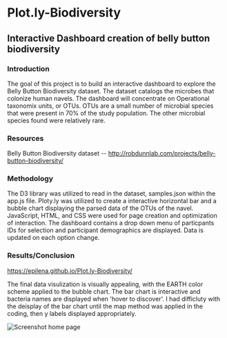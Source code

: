 # Plot.ly-Biodiversity
## Interactive Dashboard creation of belly button biodiversity

### Introduction

The goal of this project is to build an interactive dashboard to explore the Belly Button Biodiversity dataset.  The dataset catalogs the microbes that colonize human navels.  The dashboard will concentrate on Operational taxonomix units, or OTUs.  OTUs are a small number of microbial species that were present in 70% of the study population.  The other microbial species found were relatively rare.  

### Resources

Belly Button Biodiversity dataset -- http://robdunnlab.com/projects/belly-button-biodiversity/

### Methodology

The D3 library was utilized to read in the dataset, samples.json within the app.js file.  Ploty.ly was utilized to create a interactive horizontal bar and a bubble chart displaying the parsed data of the OTUs of the navel.  JavaScript, HTML, and CSS were used for page creation and optimization of interaction.  The dashboard contains a drop down menu of particpants IDs for selection and participant demographics are displayed.  Data is updated on each option change.  

### Results/Conclusion

https://epilena.github.io/Plot.ly-Biodiversity/

The final data visulization is visually appealing, with the EARTH color scheme applied to the bubble chart.  The bar chart is interactive and bacteria names are displayed when 'hover to discover'.  I had difficluty with the deisplay of the bar chart until the map method was applied in the coding, then y labels displayed appropriately.   

![Screenshot home page](https://user-images.githubusercontent.com/88807979/151687869-8d8c6879-2fb6-4519-8c97-8c1811801e90.png)

